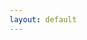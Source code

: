 ```yaml
---
layout: default
---
```


<!-- <ul>
  {% for post in site.posts %}
    <li>
      <h2><a href="{{ post.url }}">{{ post.title }}</a></h2>
      {{ post.excerpt }}
    </li>
  {% endfor %}
</ul> -->

<!-- {% for post in site.posts %}
  <h2><a href=" {{site.baseurl}}{{ post.url }} ">{{ post.title }}</a></h2>
  <p>{{ post.date | date_to_string }}</p>
{% endfor %} -->
